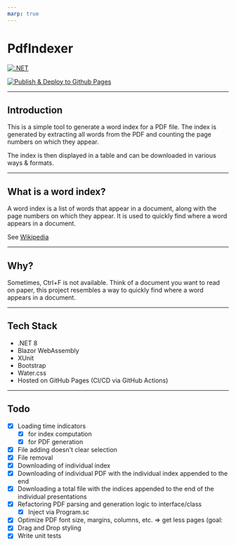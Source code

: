 ```yaml
---
marp: true
---
```


# PdfIndexer

[![.NET](https://github.com/VanDulti/pdf-indexer/actions/workflows/dotnet.yml/badge.svg)](https://github.com/VanDulti/pdf-indexer/actions/workflows/dotnet.yml)
<!--[![Lint Code Base](https://github.com/VanDulti/pdf-indexer/actions/workflows/super-linter.yml/badge.svg)](https://github.com/VanDulti/pdf-indexer/actions/workflows/super-linter.yml)-->
[![Publish & Deploy to Github Pages](https://github.com/VanDulti/pdf-indexer/actions/workflows/pages.yml/badge.svg)](https://github.com/VanDulti/pdf-indexer/actions/workflows/pages.yml)

---

## Introduction

This is a simple tool to generate a word index for a PDF file. The index is generated by extracting all words from the PDF and counting the page numbers on which they appear. 

The index is then displayed in a table and can be downloaded in
various ways & formats.

---

## What is a word index?

A word index is a list of words that appear in a document, along with the page numbers on which they appear. 
It is used to quickly find where a word appears in a document.

See [Wikipedia]("https://de.wikipedia.org/wiki/Register_(Nachschlagewerk)#Konkordanzen")

---

## Why?

Sometimes, Ctrl+F is not available. Think of a document you want to read on paper, this project resembles a way to
quickly find where a word appears in a document.

---

## Tech Stack

- .NET 8
- Blazor WebAssembly
- XUnit
- Bootstrap
- Water.css
- Hosted on GitHub Pages (CI/CD via GitHub Actions)

---

## Todo

- [x] Loading time indicators
    - [x] for index computation
    - [x] for PDF generation
- [x] File adding doesn't clear selection
- [x] File removal
- [x] Downloading of individual index
- [x] Downloading of individual PDF with the individual index appended to the end
- [x] Downloading a total file with the indices appended to the end of the individual presentations
- [x] Refactoring PDF parsing and generation logic to interface/class
    - [x] Inject via Program.sc
- [x] Optimize PDF font size, margins, columns, etc. => get less pages (goal:
- [x] Drag and Drop styling
- [x] Write unit tests 